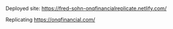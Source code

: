 Deployed site: https://fred-sohn-onqfinancialreplicate.netlify.com/

Replicating https://onqfinancial.com/